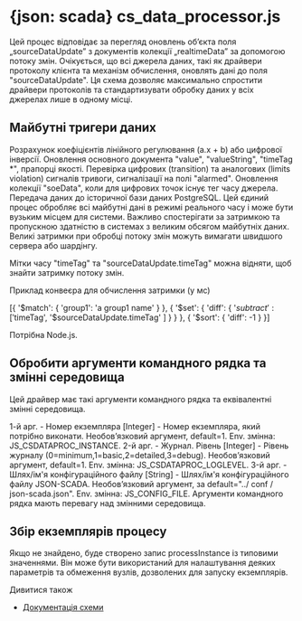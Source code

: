 # {json: scada} cs_data_processor.js

Цей процес відповідає за перегляд оновлень об’єкта поля „sourceDataUpdate” з документів колекції „realtimeData” за допомогою потоку змін. Очікується, що всі джерела даних, такі як драйвери протоколу клієнта та механізм обчислення, оновлять дані до поля "sourceDataUpdate". Ця схема дозволяє максимально спростити драйвери протоколів та стандартизувати обробку даних у всіх джерелах лише в одному місці.

## Майбутні тригери даних

Розрахунок коефіцієнтів лінійного регулювання (a.x + b) або цифрової інверсії.
Оновлення основного документа "value", "valueString", "timeTag *", прапорці якості.
Перевірка цифрових (transition) та аналогових (limits violation) сигналів тривоги, сигналізації на полі "alarmed".
Оновлення колекції "soeData", коли для цифрових точок існує тег часу джерела.
Передача даних до історичної бази даних PostgreSQL.
Цей єдиний процес обробляє всі майбутні дані в режимі реального часу і може бути вузьким місцем для системи. Важливо спостерігати за затримкою та пропускною здатністю в системах з великим обсягом майбутніх даних. Великі затримки при обробці потоку змін можуть вимагати швидшого сервера або шардінгу.

Мітки часу "timeTag" та "sourceDataUpdate.timeTag" можна відняти, щоб знайти затримку потоку змін.

Приклад конвеєра для обчислення затримки (у мс)

[{
        '$match': {
        'group1': 'a group1 name'
        }
     }, {
        '$set': {
        'diff': {
            '$subtract': [
            '$timeTag', '$sourceDataUpdate.timeTag'
            ]
        }
        }
     }, {
        '$sort': {
        'diff': -1
        }
     }]

Потрібна Node.js.

## Обробити аргументи командного рядка та змінні середовища
Цей драйвер має такі аргументи командного рядка та еквівалентні змінні середовища.

1-й арг. - Номер екземпляра [Integer] - Номер екземпляра, який потрібно виконати. Необов’язковий аргумент, default=1. Env. змінна: JS_CSDATAPROC_INSTANCE.
2-й арг. - Журнал. Рівень [Integer] - Рівень журналу (0=minimum,1=basic,2=detailed,3=debug). Необов’язковий аргумент, default=1. Env. змінна: JS_CSDATAPROC_LOGLEVEL.
3-й арг. - Шлях/ім'я конфігураційного файлу [String] - Шлях/ім'я конфігураційного файлу JSON-SCADA. Необов’язковий аргумент, за default="../ conf / json-scada.json". Env. змінна: JS_CONFIG_FILE.
Аргументи командного рядка мають перевагу над змінними середовища.

## Збір екземплярів процесу
Якщо не знайдено, буде створено запис processInstance із типовими значеннями. Він може бути використаний для налаштування деяких параметрів та обмеження вузлів, дозволених для запуску екземплярів.

Дивитися також

 * [Документація схеми](../../docs/schema_ua.md)